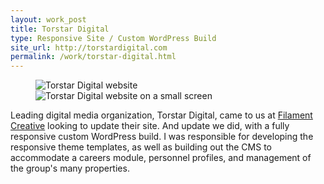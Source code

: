 ```yaml
---
layout: work_post
title: Torstar Digital
type: Responsive Site / Custom WordPress Build
site_url: http://torstardigital.com
permalink: /work/torstar-digital.html
---
```


<figure class="responsive-site">
    <img src="{% asset_path work/torstardigital-full.jpg %}" alt="Torstar Digital website" class="site-full"/>
    <img src="{% asset_path work/torstardigital-mobile.png %}" alt="Torstar Digital website on a small screen" class="site-mobile"/>
</figure>

Leading digital media organization, Torstar Digital, came to us at [Filament Creative](http://filamentlab.com) looking to update their site.  And update we did, with a fully responsive custom WordPress build. I was responsible for developing the responsive theme templates, as well as building out the CMS to accommodate a careers module, personnel profiles, and management of the group's many properties.